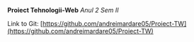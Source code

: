 ﻿**Proiect Tehnologii-Web**
*Anul 2 Sem II*

Link to Git: [https://github.com/andreimardare05/Proiect-TW](https://github.com/andreimardare05/Proiect-TW)
